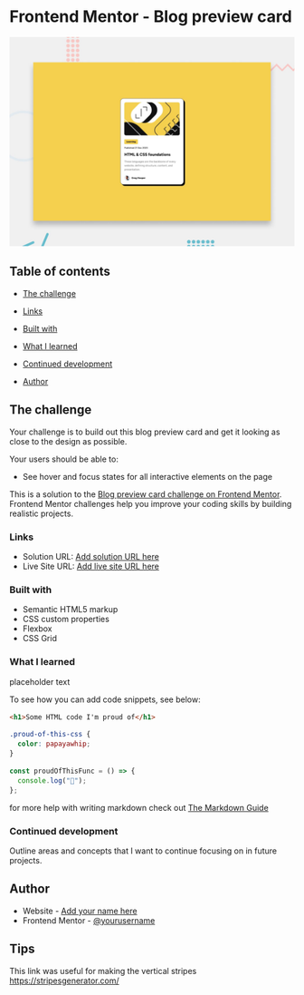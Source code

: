 # Frontend Mentor - Blog preview card

![Design preview for the Blog preview card coding challenge](./preview.jpg)

## Table of contents

- [The challenge](#the-challenge)

- [Links](#links)

- [Built with](#built-with)
- [What I learned](#what-i-learned)
- [Continued development](#continued-development)

- [Author](#author)

## The challenge

Your challenge is to build out this blog preview card and get it looking as close to the design as possible.

Your users should be able to:

- See hover and focus states for all interactive elements on the page

This is a solution to the [Blog preview card challenge on Frontend Mentor](https://www.frontendmentor.io/challenges/blog-preview-card-ckPaj01IcS). Frontend Mentor challenges help you improve your coding skills by building realistic projects.

### Links

- Solution URL: [Add solution URL here](https://your-solution-url.com)
- Live Site URL: [Add live site URL here](https://your-live-site-url.com)

### Built with

- Semantic HTML5 markup
- CSS custom properties
- Flexbox
- CSS Grid

### What I learned

placeholder text

To see how you can add code snippets, see below:

```html
<h1>Some HTML code I'm proud of</h1>
```

```css
.proud-of-this-css {
  color: papayawhip;
}
```

```js
const proudOfThisFunc = () => {
  console.log("🎉");
};
```

for more help with writing markdown check out [The Markdown Guide](https://www.markdownguide.org/)

### Continued development

Outline areas and concepts that I want to continue focusing on in future projects.

## Author

- Website - [Add your name here](https://www.your-site.com)
- Frontend Mentor - [@yourusername](https://www.frontendmentor.io/profile/yourusername)

## Tips

This link was useful for making the vertical stripes
https://stripesgenerator.com/

